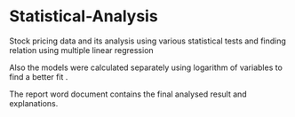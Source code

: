 # Statistical-Analysis
Stock pricing data and its analysis using various statistical tests and finding relation using multiple linear regression 

Also the models were calculated separately using logarithm of variables to find a better fit . 

 The report word document contains the final analysed result and explanations.
